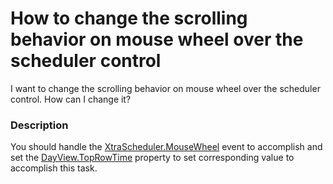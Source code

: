 # How to change the scrolling behavior on mouse wheel over the scheduler control


<p>I want to change the scrolling behavior on mouse wheel over the scheduler control. How can I change it?</p>


<h3>Description</h3>

<p>You should handle the <a href="http://www.devexpress.com/Help/?document=xtrascheduler/devexpressxtraschedulerschedulercontrolclasseventstopic.htm">XtraScheduler.MouseWheel</a> event to accomplish and set the <a href="http://www.devexpress.com/Help/?document=xtrascheduler/devexpressxtraschedulerdayview_toprowtimetopic.htm">DayView.TopRowTime</a> property to set corresponding value to accomplish this task.</p>

<br/>


